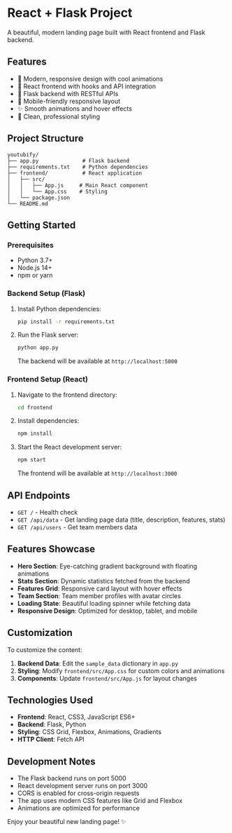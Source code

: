 # React + Flask Project


A beautiful, modern landing page built with React frontend and Flask backend.

## Features

- 🎨 Modern, responsive design with cool animations
- 🚀 React frontend with hooks and API integration
- 🐍 Flask backend with RESTful APIs
- 📱 Mobile-friendly responsive layout
- ✨ Smooth animations and hover effects
- 🎯 Clean, professional styling

## Project Structure

```
youtubify/
├── app.py              # Flask backend
├── requirements.txt    # Python dependencies
├── frontend/           # React application
│   ├── src/
│   │   ├── App.js     # Main React component
│   │   └── App.css    # Styling
│   └── package.json
└── README.md
```

## Getting Started

### Prerequisites

- Python 3.7+
- Node.js 14+
- npm or yarn

### Backend Setup (Flask)

1. Install Python dependencies:
   ```bash
   pip install -r requirements.txt
   ```

2. Run the Flask server:
   ```bash
   python app.py
   ```

   The backend will be available at `http://localhost:5000`

### Frontend Setup (React)

1. Navigate to the frontend directory:
   ```bash
   cd frontend
   ```

2. Install dependencies:
   ```bash
   npm install
   ```

3. Start the React development server:
   ```bash
   npm start
   ```

   The frontend will be available at `http://localhost:3000`

## API Endpoints

- `GET /` - Health check
- `GET /api/data` - Get landing page data (title, description, features, stats)
- `GET /api/users` - Get team members data

## Features Showcase

- **Hero Section**: Eye-catching gradient background with floating animations
- **Stats Section**: Dynamic statistics fetched from the backend
- **Features Grid**: Responsive card layout with hover effects
- **Team Section**: Team member profiles with avatar circles
- **Loading State**: Beautiful loading spinner while fetching data
- **Responsive Design**: Optimized for desktop, tablet, and mobile

## Customization

To customize the content:

1. **Backend Data**: Edit the `sample_data` dictionary in `app.py`
2. **Styling**: Modify `frontend/src/App.css` for custom colors and animations
3. **Components**: Update `frontend/src/App.js` for layout changes

## Technologies Used

- **Frontend**: React, CSS3, JavaScript ES6+
- **Backend**: Flask, Python
- **Styling**: CSS Grid, Flexbox, Animations, Gradients
- **HTTP Client**: Fetch API

## Development Notes

- The Flask backend runs on port 5000
- React development server runs on port 3000
- CORS is enabled for cross-origin requests
- The app uses modern CSS features like Grid and Flexbox
- Animations are optimized for performance

Enjoy your beautiful new landing page! ✨
